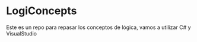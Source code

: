 # LogiConcepts

Este es un repo para repasar los conceptos de lógica, vamos a utilizar C# y VisualStudio
